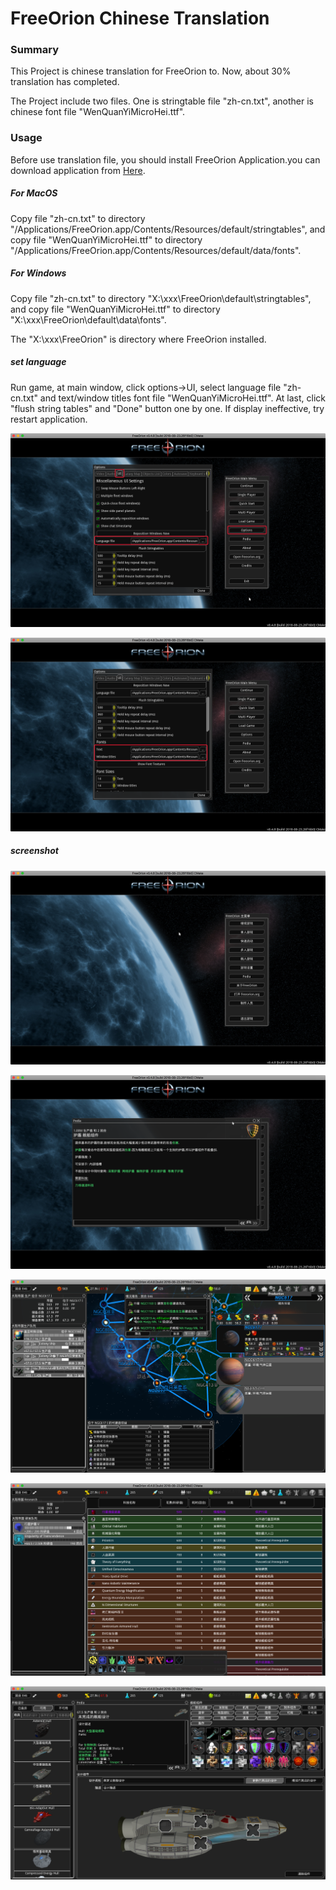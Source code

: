# FreeOrion Chinese Translation
### Summary

This Project is chinese  translation for FreeOrion to. Now, about 30% translation has completed.

The Project include two files. One is stringtable file "zh-cn.txt", another is chinese font file "WenQuanYiMicroHei.ttf".

### Usage

Before use translation file, you should install FreeOrion Application.you can download application from [Here](https://github.com/freeorion/freeorion/releases).

##### For MacOS

Copy file "zh-cn.txt" to directory "/Applications/FreeOrion.app/Contents/Resources/default/stringtables", and copy file "WenQuanYiMicroHei.ttf" to directory "/Applications/FreeOrion.app/Contents/Resources/default/data/fonts".

##### For Windows

Copy file "zh-cn.txt" to directory "X:\xxx\FreeOrion\default\stringtables\", and copy file "WenQuanYiMicroHei.ttf" to directory "X:\xxx\FreeOrion\default\data\fonts".

The "X:\xxx\FreeOrion" is directory where FreeOrion installed.

##### set language

Run game, at main window, click options->UI, select language file "zh-cn.txt" and text/window titles font file "WenQuanYiMicroHei.ttf". At last, click "flush string tables" and "Done" button one by one. If display  ineffective, try restart application.

![](images/language-1.png)

![](images/language-2.png)

##### screenshot

![](images/example-1.png)

![](images/example-2.png)

![](images/example-3.png)

![](images/example-4.png)

![](images/example-5.png)

